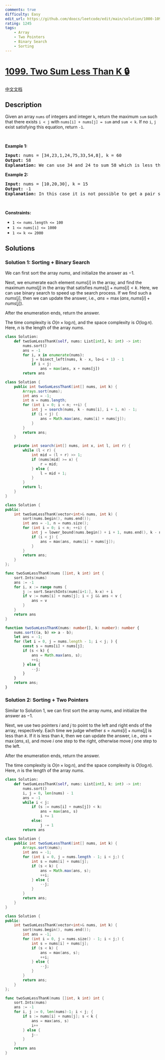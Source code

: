 ```yaml
---
comments: true
difficulty: Easy
edit_url: https://github.com/doocs/leetcode/edit/main/solution/1000-1099/1099.Two%20Sum%20Less%20Than%20K/README_EN.md
rating: 1245
tags:
    - Array
    - Two Pointers
    - Binary Search
    - Sorting
---
```


# [1099. Two Sum Less Than K 🔒](https://leetcode.com/problems/two-sum-less-than-k)

[中文文档](/solution/1000-1099/1099.Two%20Sum%20Less%20Than%20K/README.md)

## Description

<p>Given an array <code>nums</code> of integers and&nbsp;integer <code>k</code>, return the maximum <code>sum</code> such that there exists <code>i &lt; j</code> with <code>nums[i] + nums[j] = sum</code> and <code>sum &lt; k</code>. If no <code>i</code>, <code>j</code> exist satisfying this equation, return <code>-1</code>.</p>

<p>&nbsp;</p>
<p><strong class="example">Example 1:</strong></p>

<pre>
<strong>Input:</strong> nums = [34,23,1,24,75,33,54,8], k = 60
<strong>Output:</strong> 58
<strong>Explanation: </strong>We can use 34 and 24 to sum 58 which is less than 60.
</pre>

<p><strong class="example">Example 2:</strong></p>

<pre>
<strong>Input:</strong> nums = [10,20,30], k = 15
<strong>Output:</strong> -1
<strong>Explanation: </strong>In this case it is not possible to get a pair sum less that 15.
</pre>

<p>&nbsp;</p>
<p><strong>Constraints:</strong></p>

<ul>
	<li><code>1 &lt;= nums.length &lt;= 100</code></li>
	<li><code>1 &lt;= nums[i] &lt;= 1000</code></li>
	<li><code>1 &lt;= k &lt;= 2000</code></li>
</ul>

## Solutions

### Solution 1: Sorting + Binary Search

We can first sort the array $nums$, and initialize the answer as $-1$.

Next, we enumerate each element $nums[i]$ in the array, and find the maximum $nums[j]$ in the array that satisfies $nums[j] + nums[i] < k$. Here, we can use binary search to speed up the search process. If we find such a $nums[j]$, then we can update the answer, i.e., $ans = \max(ans, nums[i] + nums[j])$.

After the enumeration ends, return the answer.

The time complexity is $O(n \times \log n)$, and the space complexity is $O(\log n)$. Here, $n$ is the length of the array $nums$.

<!-- tabs:start -->

```python
class Solution:
    def twoSumLessThanK(self, nums: List[int], k: int) -> int:
        nums.sort()
        ans = -1
        for i, x in enumerate(nums):
            j = bisect_left(nums, k - x, lo=i + 1) - 1
            if i < j:
                ans = max(ans, x + nums[j])
        return ans
```

```java
class Solution {
    public int twoSumLessThanK(int[] nums, int k) {
        Arrays.sort(nums);
        int ans = -1;
        int n = nums.length;
        for (int i = 0; i < n; ++i) {
            int j = search(nums, k - nums[i], i + 1, n) - 1;
            if (i < j) {
                ans = Math.max(ans, nums[i] + nums[j]);
            }
        }
        return ans;
    }

    private int search(int[] nums, int x, int l, int r) {
        while (l < r) {
            int mid = (l + r) >> 1;
            if (nums[mid] >= x) {
                r = mid;
            } else {
                l = mid + 1;
            }
        }
        return l;
    }
}
```

```cpp
class Solution {
public:
    int twoSumLessThanK(vector<int>& nums, int k) {
        sort(nums.begin(), nums.end());
        int ans = -1, n = nums.size();
        for (int i = 0; i < n; ++i) {
            int j = lower_bound(nums.begin() + i + 1, nums.end(), k - nums[i]) - nums.begin() - 1;
            if (i < j) {
                ans = max(ans, nums[i] + nums[j]);
            }
        }
        return ans;
    }
};
```

```go
func twoSumLessThanK(nums []int, k int) int {
	sort.Ints(nums)
	ans := -1
	for i, x := range nums {
		j := sort.SearchInts(nums[i+1:], k-x) + i
		if v := nums[i] + nums[j]; i < j && ans < v {
			ans = v
		}
	}
	return ans
}
```

```ts
function twoSumLessThanK(nums: number[], k: number): number {
    nums.sort((a, b) => a - b);
    let ans = -1;
    for (let i = 0, j = nums.length - 1; i < j; ) {
        const s = nums[i] + nums[j];
        if (s < k) {
            ans = Math.max(ans, s);
            ++i;
        } else {
            --j;
        }
    }
    return ans;
}
```

<!-- tabs:end -->

### Solution 2: Sorting + Two Pointers

Similar to Solution 1, we can first sort the array $nums$, and initialize the answer as $-1$.

Next, we use two pointers $i$ and $j$ to point to the left and right ends of the array, respectively. Each time we judge whether $s = nums[i] + nums[j]$ is less than $k$. If it is less than $k$, then we can update the answer, i.e., $ans = \max(ans, s)$, and move $i$ one step to the right, otherwise move $j$ one step to the left.

After the enumeration ends, return the answer.

The time complexity is $O(n \times \log n)$, and the space complexity is $O(\log n)$. Here, $n$ is the length of the array $nums$.

<!-- tabs:start -->

```python
class Solution:
    def twoSumLessThanK(self, nums: List[int], k: int) -> int:
        nums.sort()
        i, j = 0, len(nums) - 1
        ans = -1
        while i < j:
            if (s := nums[i] + nums[j]) < k:
                ans = max(ans, s)
                i += 1
            else:
                j -= 1
        return ans
```

```java
class Solution {
    public int twoSumLessThanK(int[] nums, int k) {
        Arrays.sort(nums);
        int ans = -1;
        for (int i = 0, j = nums.length - 1; i < j;) {
            int s = nums[i] + nums[j];
            if (s < k) {
                ans = Math.max(ans, s);
                ++i;
            } else {
                --j;
            }
        }
        return ans;
    }
}
```

```cpp
class Solution {
public:
    int twoSumLessThanK(vector<int>& nums, int k) {
        sort(nums.begin(), nums.end());
        int ans = -1;
        for (int i = 0, j = nums.size() - 1; i < j;) {
            int s = nums[i] + nums[j];
            if (s < k) {
                ans = max(ans, s);
                ++i;
            } else {
                --j;
            }
        }
        return ans;
    }
};
```

```go
func twoSumLessThanK(nums []int, k int) int {
	sort.Ints(nums)
	ans := -1
	for i, j := 0, len(nums)-1; i < j; {
		if s := nums[i] + nums[j]; s < k {
			ans = max(ans, s)
			i++
		} else {
			j--
		}
	}
	return ans
}
```

<!-- tabs:end -->

<!-- end -->
